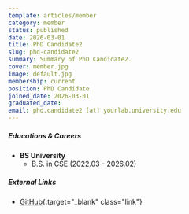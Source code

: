 ```yaml
---
template: articles/member
category: member
status: published
date: 2026-03-01
title: PhD Candidate2
slug: phd-candidate2
summary: Summary of PhD Candidate2.
cover: member.jpg
image: default.jpg
membership: current
position: PhD Candidate
joined_date: 2026-03-01
graduated_date:
email: phd.candidate2 [at] yourlab.university.edu
---
```


##### Educations & Careers

* **BS University**
    * B.S. in CSE (2022.03 - 2026.02)

##### External Links

* [GitHub](https://github.com/phd-candidate2){:target="_blank" class="link"}
